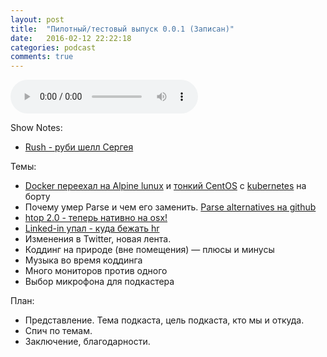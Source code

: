 ```yaml
---
layout: post
title:  "Пилотный/тестовый выпуск 0.0.1 (Записан)"
date:   2016-02-12 22:22:18
categories: podcast
comments: true
---
```


<audio controls src="http://podcast.redcode.by/unylyata_pilot.mp3"></audio>

Show Notes: 

- [Rush - руби шелл Сергея](https://github.com/s-mage/rush)


Темы:

- [Docker переехал на Alpine lunux](https://www.brianchristner.io/docker-is-moving-to-alpine-linux)
  и  [тонкий СentOS](http://seven.centos.org/2016/02/new-centos-atomic-host-available) с [kubernetes](http://kubernetes.io) на борту
- Почему умер Parse и чем его заменить.
  [Parse alternatives на github](https://github.com/relatedcode/ParseAlternatives)
- [htop 2.0 - теперь нативно на osx!](http://hisham.hm/htop/)
- [Linked-in упал - куда бежать hr](http://utmagazine.ru/posts/17396-socset-linkedin-obvalilas-na-43-mozhno-li-pristupat-k-pokupkam)
- Изменения в Twitter, новая лента.
- Коддинг на природе (вне помещения) — плюсы и минусы
- Музыка во время коддинга
- Много мониторов против одного
- Выбор микрофона для подкастера

План:

- Представление. Тема подкаста, цель подкаста, кто мы и откуда.
- Спич по темам.
- Заключение, благодарности. 
